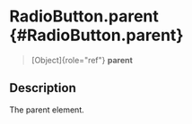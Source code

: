 RadioButton.parent {#RadioButton.parent}
==================

> [Object]{role="ref"} **parent**

Description
-----------

The parent element.

